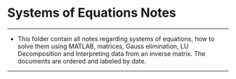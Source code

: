 # Systems of Equations Notes
---
* This folder contain all notes regarding systems of equations, how to solve them using MATLAB, matrices, Gauss elimination, LU Decomposition and Interpreting data from an inverse matrix. The documents are ordered and labeled by date.
---
